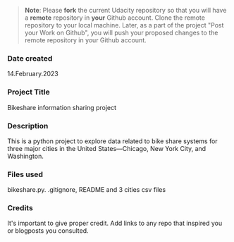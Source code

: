 >**Note**: Please **fork** the current Udacity repository so that you will have a **remote** repository in **your** Github account. Clone the remote repository to your local machine. Later, as a part of the project "Post your Work on Github", you will push your proposed changes to the remote repository in your Github account.

### Date created
14.February.2023

### Project Title
Bikeshare information sharing project

### Description
This is a python project to explore data related to bike share systems 
for three major cities in the United States—Chicago, New York City, and Washington.

### Files used
bikeshare.py. .gitignore, README and 3 cities csv files

### Credits
It's important to give proper credit. Add links to any repo that inspired you or blogposts you consulted.

